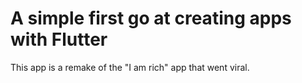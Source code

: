 # A simple first go at creating apps with Flutter

This app is a remake of the "I am rich" app that went viral.
